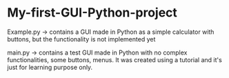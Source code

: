 # My-first-GUI-Python-project

Example.py -> contains a GUI made in Python as a simple calculator with buttons, but the functionality is not implemented yet

main.py -> contains a test GUI made in Python with no complex functionalities, some buttons, menus. It was created using a tutorial and it's just for learning purpose only. 
